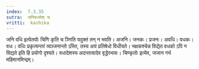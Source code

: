 ```yaml
---
index:  7.3.35
sutra:  जनिवध्योश् च
vritti:  kashika 
---
```


जनि वधि इत्येतयोः चिणि कृति च ञ्णिति यदुक्तं तन् न भवति। अजनि। जनकः। प्रजनः। अवधि। वधकः। वधः। वधिः प्रकृत्यन्तरं व्यञ्जनान्तो ऽस्ति, तस्य अयं प्रतिषेधो विधीयते। भक्षकश्चेन्न विद्येत वधको ऽपि न विद्यते इति हि प्रयोगो दृश्यते। वधादेशस्य अदन्तत्वादेव वृद्धेरभावः। चिण्कृतोः इत्येव, जजान गर्भ महिमानमिन्द्रम्।

